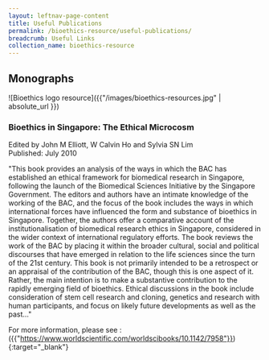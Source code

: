 ```yaml
---
layout: leftnav-page-content
title: Useful Publications
permalink: /bioethics-resource/useful-publications/
breadcrumb: Useful Links
collection_name: bioethics-resource
---
```


## **Monographs** 

![Bioethics logo resource]({{"/images/bioethics-resources.jpg" | absolute_url }})

### **Bioethics in Singapore: The Ethical Microcosm**

Edited by John M Elliott, W Calvin Ho and Sylvia SN Lim
<br>Published: July 2010

"This book provides an analysis of the ways in which the BAC has established an ethical framework for biomedical research in Singapore, following the launch of the Biomedical Sciences Initiative by the Singapore Government. The editors and authors have an intimate knowledge of the working of the BAC, and the focus of the book includes the ways in which international forces have influenced the form and substance of bioethics in Singapore. Together, the authors offer a comparative account of the institutionalisation of biomedical research ethics in Singapore, considered in the wider context of international regulatory efforts. The book reviews the work of the BAC by placing it within the broader cultural, social and political discourses that have emerged in relation to the life sciences since the turn of the 21st century. This book is not primarily intended to be a retrospect or an appraisal of the contribution of the BAC, though this is one aspect of it. Rather, the main intention is to make a substantive contribution to the rapidly emerging field of bioethics. Ethical discussions in the book include consideration of stem cell research and cloning, genetics and research with human participants, and focus on likely future developments as well as the past..."

For more information, please see : ({{"https://www.worldscientific.com/worldscibooks/10.1142/7958"}}){:target="_blank"}
